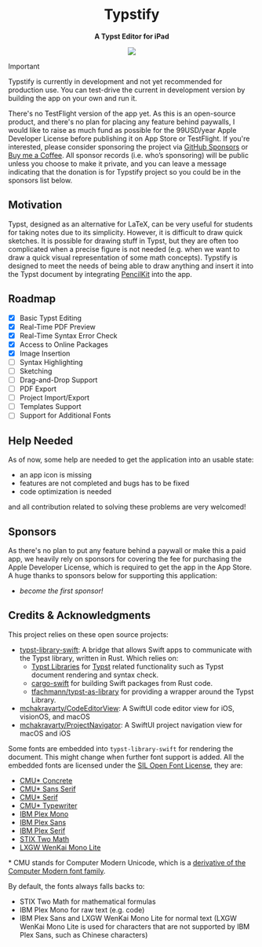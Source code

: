 <h1 align="center">Typstify</h1>

<p align="center"> 
  <b>A Typst Editor for iPad</b>
</p>

<p align="center">
  <a href="LICENSE">
    <img src="https://img.shields.io/badge/License-AGPL--3.0--or--later-important?style=for-the-badge" />
  </a>
</p>

> [!IMPORTANT]
> Typstify is currently in development and not yet recommended for production use. You can test-drive the current in development version by building the app on your own and run it.
>
> There's no TestFlight version of the app yet. As this is an open-source product, and there's no plan for placing any feature behind paywalls, I would like to raise as much fund as possible for the 99USD/year Apple Developer License before publishing it on App Store or TestFlight. If you're interested, please consider sponsoring the project via [GitHub Sponsors](https://github.com/sponsors/Cubik65536) or [Buy me a Coffee](https://buymeacoffee.com/cubik65536). All sponsor records (i.e. who’s sponsoring) will be public unless you choose to make it private, and you can leave a message indicating that the donation is for Typstify project so you could be in the sponsors list below.

## Motivation

Typst, designed as an alternative for LaTeX, can be very useful for students for taking notes due to its simplicity. However, it is difficult to draw quick sketches. It is possible for drawing stuff in Typst, but they are often too complicated when a precise figure is not needed (e.g. when we want to draw a quick visual representation of some math concepts). Typstify is designed to meet the needs of being able to draw anything and insert it into the Typst document by integrating [PencilKit](https://developer.apple.com/documentation/pencilkit) into the app.

## Roadmap

- [x] Basic Typst Editing
- [x] Real-Time PDF Preview
- [x] Real-Time Syntax Error Check
- [x] Access to Online Packages
- [x] Image Insertion
- [ ] Syntax Highlighting
- [ ] Sketching
- [ ] Drag-and-Drop Support
- [ ] PDF Export
- [ ] Project Import/Export
- [ ] Templates Support
- [ ] Support for Additional Fonts

## Help Needed

As of now, some help are needed to get the application into an usable state:

- an app icon is missing
- features are not completed and bugs has to be fixed
- code optimization is needed

and all contribution related to solving these problems are very welcomed!

## Sponsors

As there's no plan to put any feature behind a paywall or make this a paid app, we heavily rely on sponsors for covering the fee for purchasing the Apple Developer License, which is required to get the app in the App Store. A huge thanks to sponsors below for supporting this application:

- *become the first sponsor!*



## Credits & Acknowledgments

This project relies on these open source projects:

- [typst-library-swift](https://github.com/iXORTech/typst-library-swift): A bridge that allows Swift apps to communicate with the Typst library, written in Rust. Which relies on:
  - [Typst Libraries](https://crates.io/crates/typst) for [Typst](https://typst.app) related functionality such as Typst document rendering and syntax check.
  - [cargo-swift](https://github.com/antoniusnaumann/cargo-swift) for building Swift packages from Rust code.
  - [tfachmann/typst-as-library](https://github.com/tfachmann/typst-as-library) for providing a wrapper around the Typst Library.
- [mchakravarty/CodeEditorView](https://github.com/mchakravarty/CodeEditorView): A SwiftUI code editor view for iOS, visionOS, and macOS
- [mchakravarty/ProjectNavigator](https://github.com/mchakravarty/ProjectNavigator): A SwiftUI project navigation view for macOS and iOS

Some fonts are embedded into `typst-library-swift` for rendering the document. This might change when further font support is added. All the embedded fonts are licensed under the [SIL Open Font License](https://openfontlicense.org/), they are:

- [CMU* Concrete](https://fontlibrary.org/en/font/cmu-concrete)
- [CMU* Sans Serif](https://fontlibrary.org/en/font/cmu-sans-serif)
- [CMU* Serif](https://fontlibrary.org/en/font/cmu-serif)
- [CMU* Typewriter](https://fontlibrary.org/en/font/cmu-typewriter)
- [IBM Plex Mono](https://www.ibm.com/plex/)
- [IBM Plex Sans](https://www.ibm.com/plex/)
- [IBM Plex Serif](https://www.ibm.com/plex/)
- [STIX Two Math](https://stixfonts.org/)
- [LXGW WenKai Mono Lite](https://github.com/lxgw/LxgwWenKai-Lite)

\* CMU stands for Computer Modern Unicode, which is a [derivative of the Computer Modern font family](https://en.wikipedia.org/wiki/Computer_Modern).

By default, the fonts always falls backs to:

- STIX Two Math for mathematical formulas
- IBM Plex Mono for raw text (e.g. code)
- IBM Plex Sans and LXGW WenKai Mono Lite for normal text (LXGW WenKai Mono Lite is used for characters that are not supported by IBM Plex Sans, such as Chinese characters)
